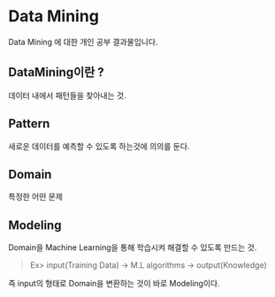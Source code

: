 Data Mining
===

Data Mining 에 대한 개인 공부 결과물입니다.


DataMining이란 ?
---
데이터 내에서 패턴들을 찾아내는 것.

Pattern
---
새로운 데이터를 예측할 수 있도록 하는것에 의의를 둔다.

Domain
---
특정한 어떤 문제

Modeling
---
Domain을 Machine Learning을 통해 학습시켜 해결할 수 있도록 만드는 것.

> Ex>  input(Training Data) -> M.L algorithms -> output(Knowledge)

즉 input의 형태로 Domain을 변환하는 것이 바로 Modeling이다.


